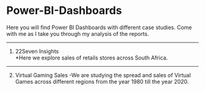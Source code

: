 # Power-BI-Dashboards
Here you will find Power BI Dashboards with different case studies.
Come with me as I take you through my analysis of the reports.


----------------------------------------------------------------------------------------------------------------------------
1. 22Seven Insights   
 *Here we explore sales of retails stores across South Africa.
-----------------------------------------------------------------------------------------------------------------------------
2. Virtual Gaming Sales
  -We are studying the spread and sales of Virtual Games across different regions from the year 1980 till the year 2020.
